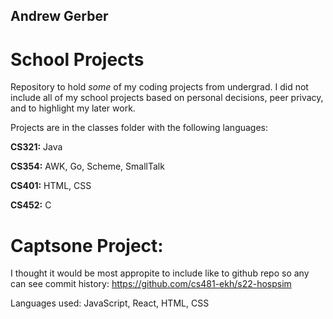 ## Andrew Gerber

# School Projects

Repository to hold *some* of my coding projects from undergrad. I did not include all of my school projects based on personal decisions, peer privacy, and to highlight my later work.

Projects are in the classes folder with the following languages:

**CS321:** Java

**CS354:** AWK, Go, Scheme, SmallTalk

**CS401:** HTML, CSS

**CS452:** C


# Captsone Project:
I thought it would be most appropite to include like to github repo so any can see commit history:
https://github.com/cs481-ekh/s22-hospsim

Languages used: JavaScript, React, HTML, CSS